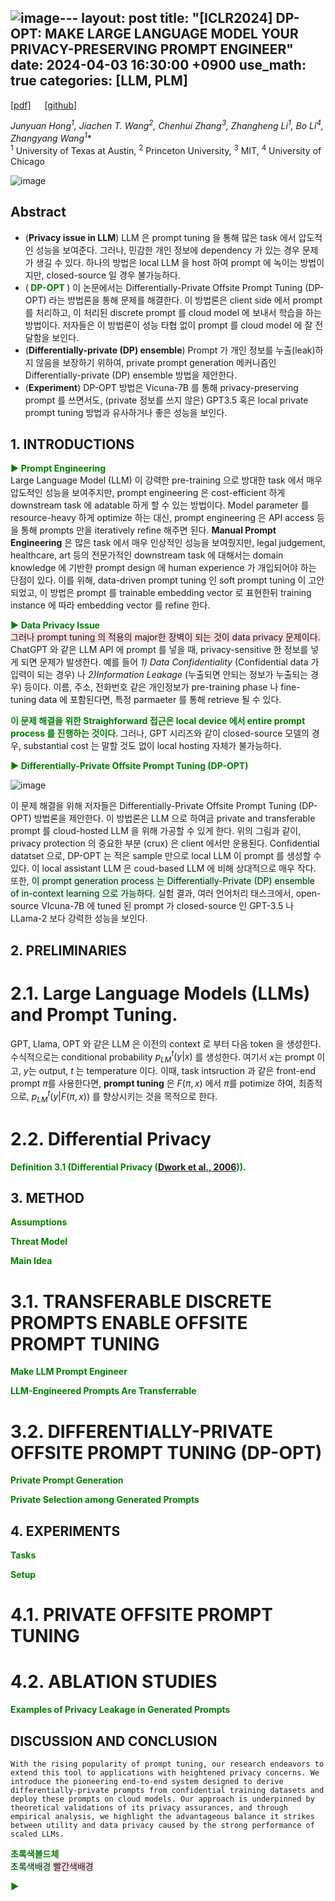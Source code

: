![image](https://github.com/yong1-kim/yong1-kim.github.io/assets/42200027/a5ce9ce0-85d5-44a5-91a5-c1c29febbd21)---
layout: post
title: "[ICLR2024] DP-OPT: MAKE LARGE LANGUAGE MODEL YOUR PRIVACY-PRESERVING PROMPT ENGINEER"
date: 2024-04-03 16:30:00 +0900
use_math: true
categories: [LLM, PLM]
---

[[pdf]](https://openreview.net/attachment?id=Ifz3IgsEPX&name=pdf) &emsp;
[[github]](https://github.com/VITA-Group/DP-OPT)

*Junyuan Hong<sup>1</sup>, Jiachen T. Wang<sup>2</sup>, Chenhui Zhang<sup>3</sup>, Zhangheng Li<sup>1</sup>, Bo Li<sup>4</sup>, Zhangyang Wang<sup>1</sup>**
<br> <sup>1</sup> University of Texas at Austin, <sup>2</sup> Princeton University, <sup>3</sup> MIT, <sup>4</sup> University of Chicago &emsp;
 
![image](https://github.com/yong1-kim/yong1-kim.github.io/assets/42200027/240dce34-38db-4011-8f7f-c4b92ad59ea1)

## Abstract
- (**Privacy issue in LLM**) LLM 은 prompt tuning 을 통해 많은 task 에서 압도적인 성능을 보여준다. 그러나, 민감한 개인 정보에 dependency 가 있는 경우 문제가 생길 수 있다. 하나의 방법은 local LLM 을 host 하여 prompt 에 녹이는 방법이지만, closed-source 일 경우 불가능하다.
- (<span style='color:green;font-weight:bold'> DP-OPT </span>) 이 논문에서는 Differentially-Private Offsite Prompt Tuning (DP-OPT) 라는 방법론을 통해 문제를 해결한다. 이 방법론은 client side 에서 prompt 를 처리하고, 이 처리된 discrete prompt 를 cloud model 에 보내서 학습을 하는 방법이다. 저자들은 이 방법론이 성능 타협 없이 prompt 를 cloud model 에 잘 전달함을 보인다.
- (**Differentially-private (DP) ensemble**) Prompt 가 개인 정보를 누출(leak)하지 않음을 보장하기 위하여, private prompt generation 메커니즘인 Differentially-private (DP) ensemble 방법을 제안한다.
- (**Experiment**) DP-OPT 방법은 Vicuna-7B 를 통해 privacy-preserving prompt 를 쓰면서도, (private 정보를 쓰지 않은) GPT3.5 혹은 local private prompt tuning 방법과 유사하거나 좋은 성능을 보인다.

## 1. INTRODUCTIONS

<span style='color:green;font-weight:bold'> ▶ Prompt Engineering </span>
<br>
Large Language Model (LLM) 이 강력한 pre-training 으로 방대한 task 에서 매우 압도적인 성능을 보여주지만, prompt engineering 은 cost-efficient 하게 downstream task 에 adatable 하게 할 수 있는 방법이다.
Model parameter 를 resource-heavy 하게 optimize 하는 대신, prompt engineering 은 API access 등을 통해 prompts 만을 iteratively refine 해주면 된다.
**Manual Prompt Engineering** 은 많은 task 에서 매우 인상적인 성능을 보여줬지만, legal judgement, healthcare, art 등의 전문가적인 downstream task 에 대해서는 domain knowledge 에 기반한 prompt design 에 human experience 가 개입되어야 하는 단점이 있다.
이를 위해, data-driven prompt tuning 인 soft prompt tuning 이 고안되었고, 이 방법은 prompt 를 trainable embedding vector 로 표현한뒤 training instance 에 따라 embedding vector 를 refine 한다.

<span style='color:green;font-weight:bold'> ▶ Data Privacy Issue </span>
<br>
<span style='background-color: #ffdce0'> 그러나 prompt tuning 의 적용의 major한 장벽이 되는 것이 data privacy 문제이다. </span>
ChatGPT 와 같은 LLM API 에 prompt 를 넣을 때, privacy-sensitive 한 정보를 넣게 되면 문제가 발생한다. 예를 들어 _1) Data Confidentiality_ (Confidential data 가 입력이 되는 경우) 나 _2)Information Leakage_ (누출되면 안되는 정보가 누출되는 경우) 등이다.
이름, 주소, 전화번호 같은 개인정보가 pre-training phase 나 fine-tuning data 에 포함된다면, 특정 parmaeter 를 통해 retrieve 될 수 있다.

<span style='color:green;font-weight:bold'> 이 문제 해결을 위한 Straighforward 접근은 local device 에서 entire prompt process 를 진행하는 것이다. </span>
그러나, GPT 시리즈와 같이 closed-source 모델의 경우, substantial cost 는 말할 것도 없이 local hosting 자체가 불가능하다.

<span style='color:green;font-weight:bold'> ▶ Differentially-Private Offsite Prompt Tuning (DP-OPT)  </span>
<br>

![image](https://github.com/yong1-kim/yong1-kim.github.io/assets/42200027/d47b9c57-ab89-4bf1-88d0-31d5e1001f3b)

이 문제 해결을 위해 저자들은 Differentially-Private Offsite Prompt Tuning (DP-OPT) 방법론을 제안한다.
이 방법론은 LLM 으로 하여금 private and transferable prompt 를 cloud-hosted LLM 을 위해 가공할 수 있게 한다.
위의 그림과 같이, privacy protection 의 중요한 부분 (crux) 은 client 에서만 운용된다.
Confidential datatset 으로, DP-OPT 는 적은 sample 만으로 local LLM 이 prompt 를 생성할 수 있다.
이 local assistant LLM 은 coud-based LLM 에 비해 상대적으로 매우 작다.
또한, <span style='background-color: #dcffe4'> 이 prompt generation process 는 Differentially-Private (DP) ensemble of in-context learning 으로 가능하다. </span>
실험 결과, 여러 언어처리 태스크에서, open-source VIcuna-7B 에 tuned 된 prompt 가  closed-source 인 GPT-3.5 나 LLama-2 보다 강력한 성능을 보인다.

## 2. PRELIMINARIES
# 2.1. Large Language Models (LLMs) and Prompt Tuning.
GPT, Llama, OPT 와 같은 LLM 은 이전의 context 로 부터 다음 token 을 생성한다.
수식적으로는 conditional probability $p_{LM}^t(y|x)$ 를 생성한다. 여기서 $x$는 prompt 이고, $y$는 output, $t$ 는 temperature 이다.
이때, task intsruction 과 같은 front-end prompt $\pi$를 사용한다면, **prompt tuning** 은 $F(\pi,x)$ 에서 $\pi$를 potimize 하여, 최종적으로, $p_{LM}^t(y|F(\pi,x))$ 를 향상시키는 것을 목적으로 한다.

# 2.2. Differential Privacy

<span style='color:green;font-weight:bold'> Definition 3.1 (Differential Privacy ([Dwork et al., 2006](https://link.springer.com/chapter/10.1007/11681878_14))). </span>
<br>

## 3. METHOD

<span style='color:green;font-weight:bold'> Assumptions </span>
<br>

<span style='color:green;font-weight:bold'> Threat Model </span>
<br>

<span style='color:green;font-weight:bold'> Main Idea </span>
<br>

# 3.1. TRANSFERABLE DISCRETE PROMPTS ENABLE OFFSITE PROMPT TUNING

<span style='color:green;font-weight:bold'> Make LLM Prompt Engineer </span>
<br>

<span style='color:green;font-weight:bold'> LLM-Engineered Prompts Are Transferrable </span>
<br>

# 3.2. DIFFERENTIALLY-PRIVATE OFFSITE PROMPT TUNING (DP-OPT)

<span style='color:green;font-weight:bold'> Private Prompt Generation </span>
<br>


<span style='color:green;font-weight:bold'> Private Selection among Generated Prompts </span>
<br>

## 4. EXPERIMENTS

<span style='color:green;font-weight:bold'> Tasks </span>
<br>


<span style='color:green;font-weight:bold'> Setup </span>
<br>

# 4.1. PRIVATE OFFSITE PROMPT TUNING

# 4.2. ABLATION STUDIES


<span style='color:green;font-weight:bold'> Examples of Privacy Leakage in Generated Prompts </span>
<br>

## DISCUSSION AND CONCLUSION
```
With the rising popularity of prompt tuning, our research endeavors to extend this tool to applications with heightened privacy concerns. We introduce the pioneering end-to-end system designed to derive differentially-private prompts from confidential training datasets and deploy these prompts on cloud models. Our approach is underpinned by theoretical validations of its privacy assurances, and through empirical analysis, we highlight the advantageous balance it strikes between utility and data privacy caused by the strong performance of scaled LLMs.
```


<span style='color:green;font-weight:bold'> 초록색볼드체 </span>
<br>
<span style='background-color: #dcffe4'> 초록색배경 </span>
<span style='background-color: #ffdce0'> 빨간색배경 </span>

<span style='color:green;font-weight:bold'> ▶ </span>
<br>
